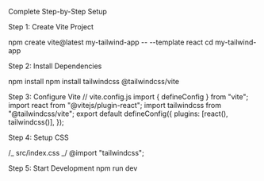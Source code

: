 Complete Step-by-Step Setup

Step 1: Create Vite Project

npm create vite@latest my-tailwind-app -- --template react
cd my-tailwind-app

Step 2: Install Dependencies

npm install
npm install tailwindcss @tailwindcss/vite

Step 3: Configure Vite
// vite.config.js
import { defineConfig } from "vite";
import react from "@vitejs/plugin-react";
import tailwindcss from "@tailwindcss/vite";
export default defineConfig({
plugins: [react(), tailwindcss()],
});

Step 4: Setup CSS

/_ src/index.css _/
@import "tailwindcss";

Step 5: Start Development
npm run dev
